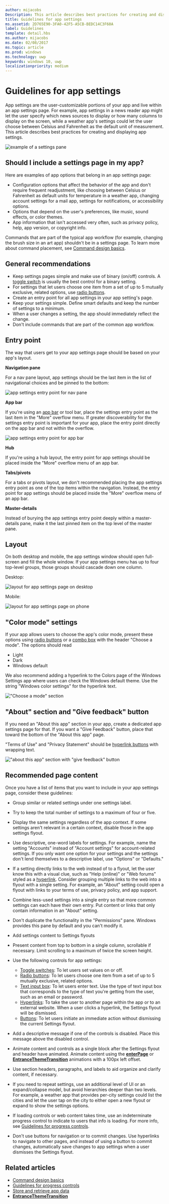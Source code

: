 ```yaml
---
author: mijacobs
Description: This article describes best practices for creating and displaying app settings.
title: Guidelines for app settings
ms.assetid: 2D765E90-3FA0-42F5-A5CB-BEDC14C3F60A
label: Guidelines
template: detail.hbs
ms.author: mijacobs
ms.date: 02/08/2017
ms.topic: article
ms.prod: windows
ms.technology: uwp
keywords: windows 10, uwp
localizationpriority: medium
---
```



# Guidelines for app settings



App settings are the user-customizable portions of your app and live within an app settings page. For example, app settings in a news reader app might let the user specify which news sources to display or how many columns to display on the screen, while a weather app's settings could let the user choose between Celsius and Fahrenheit as the default unit of measurement. This article describes best practices for creating and displaying app settings.

![example of a settings pane](images/app-settings.png)

## Should I include a settings page in my app?

Here are examples of app options that belong in an app settings page:

-   Configuration options that affect the behavior of the app and don't require frequent readjustment, like choosing between Celsius or Fahrenheit as default units for temperature in a weather app, changing account settings for a mail app, settings for notifications, or accessibility options.
-   Options that depend on the user's preferences, like music, sound effects, or color themes.
-   App information that isn't accessed very often, such as privacy policy, help, app version, or copyright info.

Commands that are part of the typical app workflow (for example, changing the brush size in an art app) shouldn't be in a settings page. To learn more about command placement, see [Command design basics](https://msdn.microsoft.com/library/windows/apps/dn958433).

## General recommendations


-   Keep settings pages simple and make use of binary (on/off) controls. A [toggle switch](../controls-and-patterns/toggles.md) is usually the best control for a binary setting.
-   For settings that let users choose one item from a set of up to 5 mutually exclusive, related options, use [radio buttons](../controls-and-patterns/radio-button.md).
-   Create an entry point for all app settings in your app setting's page.
-   Keep your settings simple. Define smart defaults and keep the number of settings to a minimum.
-   When a user changes a setting, the app should immediately reflect the change.
-   Don't include commands that are part of the common app workflow.

## Entry point


The way that users get to your app settings page should be based on your app's layout.

**Navigation pane**

For a nav pane layout, app settings should be the last item in the list of navigational choices and be pinned to the bottom:

![app settings entry point for nav pane](images/appsettings-entrypoint-navpane.png)

**App bar**

If you're using an [app bar](../controls-and-patterns/app-bars.md) or tool bar, place the settings entry point as the last item in the "More" overflow menu. If greater discoverability for the settings entry point is important for your app, place the entry point directly on the app bar and not within the overflow.

![app settings entry point for app bar](images/appsettings-entrypoint-tabs.png)

**Hub**

If you're using a hub layout, the entry point for app settings should be placed inside the "More" overflow menu of an app bar.

**Tabs/pivots**

For a tabs or pivots layout, we don't recommended placing the app settings entry point as one of the top items within the navigation. Instead, the entry point for app settings should be placed inside the "More" overflow menu of an app bar.

**Master-details**

Instead of burying the app settings entry point deeply within a master-details pane, make it the last pinned item on the top level of the master pane.

## Layout


On both desktop and mobile, the app settings window should open full-screen and fill the whole window. If your app settings menu has up to four top-level groups, those groups should cascade down one column.

Desktop:

![layout for app settings page on desktop](images/appsettings-layout-navpane-desktop.png)

Mobile:

![layout for app settings page on phone](images/appsettings-layout-navpane-mobile.png)

## "Color mode" settings


If your app allows users to choose the app's color mode, present these options using [radio buttons](../controls-and-patterns/radio-button.md) or a [combo box](../controls-and-patterns/lists.md#drop-down-lists) with the header "Choose a mode". The options should read
- Light
- Dark
- Windows default

We also recommend adding a hyperlink to the Colors page of the Windows Settings app where users can check the Windows default theme. Use the string "Windows color settings" for the hyperlink text.

!["Choose a mode" section](images/appsettings_mode.png)

<!--
<div class="microsoft-internal-note">
Detailed redlines showing preferred text strings for the "Choose a mode" section are available on [UNI](http://uni/DesignDepot.FrontEnd/#/ProductNav/2543/0/dv/?t=Windows%7CControls%7CColorMode&f=RS2).
</div>
-->

## "About" section and "Give feedback" button


If you need an "About this app" section in your app, create a dedicated app settings page for that. If you want a "Give Feedback" button, place that toward the bottom of the "About this app" page.

"Terms of Use" and "Privacy Statement" should be [hyperlink buttons](../controls-and-patterns/hyperlinks.md) with wrapping text.

!["about this app" section with "give feedback" button](images/appsettings-about.png)


## Recommended page content


Once you have a list of items that you want to include in your app settings page, consider these guidelines:

-   Group similar or related settings under one settings label.
-   Try to keep the total number of settings to a maximum of four or five.
-   Display the same settings regardless of the app context. If some settings aren't relevant in a certain context, disable those in the app settings flyout.
-   Use descriptive, one-word labels for settings. For example, name the setting "Accounts" instead of "Account settings" for account-related settings. If you only want one option for your settings and the settings don't lend themselves to a descriptive label, use "Options" or "Defaults."
-   If a setting directly links to the web instead of to a flyout, let the user know this with a visual clue, such as "Help (online)" or "Web forums" styled as a [hyperlink](../controls-and-patterns/hyperlinks.md). Consider grouping multiple links to the web into a flyout with a single setting. For example, an "About" setting could open a flyout with links to your terms of use, privacy policy, and app support.
-   Combine less-used settings into a single entry so that more common settings can each have their own entry. Put content or links that only contain information in an "About" setting.
-   Don't duplicate the functionality in the "Permissions" pane. Windows provides this pane by default and you can't modify it.

-   Add settings content to Settings flyouts
-   Present content from top to bottom in a single column, scrollable if necessary. Limit scrolling to a maximum of twice the screen height.
-   Use the following controls for app settings:

    -   [Toggle switches](../controls-and-patterns/toggles.md): To let users set values on or off.
    -   [Radio buttons](../controls-and-patterns/radio-button.md): To let users choose one item from a set of up to 5 mutually exclusive, related options.
    -   [Text input box](../controls-and-patterns/text-block.md): To let users enter text. Use the type of text input box that corresponds to the type of text you're getting from the user, such as an email or password.
    -   [Hyperlinks](../controls-and-patterns/hyperlinks.md): To take the user to another page within the app or to an external website. When a user clicks a hyperlink, the Settings flyout will be dismissed.
    -   [Buttons](../controls-and-patterns/buttons.md): To let users initiate an immediate action without dismissing the current Settings flyout.
-   Add a descriptive message if one of the controls is disabled. Place this message above the disabled control.
-   Animate content and controls as a single block after the Settings flyout and header have animated. Animate content using the [**enterPage**](https://msdn.microsoft.com/library/windows/apps/br212672) or [**EntranceThemeTransition**](https://msdn.microsoft.com/library/windows/apps/br210288) animations with a 100px left offset.
-   Use section headers, paragraphs, and labels to aid organize and clarify content, if necessary.
-   If you need to repeat settings, use an additional level of UI or an expand/collapse model, but avoid hierarchies deeper than two levels. For example, a weather app that provides per-city settings could list the cities and let the user tap on the city to either open a new flyout or expand to show the settings options.
-   If loading controls or web content takes time, use an indeterminate progress control to indicate to users that info is loading. For more info, see [Guidelines for progress controls](https://msdn.microsoft.com/library/windows/apps/hh465469).
-   Don't use buttons for navigation or to commit changes. Use hyperlinks to navigate to other pages, and instead of using a button to commit changes, automatically save changes to app settings when a user dismisses the Settings flyout.



## Related articles

* [Command design basics](https://msdn.microsoft.com/library/windows/apps/dn958433)
* [Guidelines for progress controls](https://msdn.microsoft.com/library/windows/apps/hh465469)
* [Store and retrieve app data](https://msdn.microsoft.com/library/windows/apps/mt299098)
* [**EntranceThemeTransition**](https://msdn.microsoft.com/library/windows/apps/br210288)
